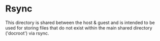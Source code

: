 # Rsync

This directory is shared between the host & guest and is intended to be used for storing files that do not exist within the main shared directory ('docroot') via rsync.
